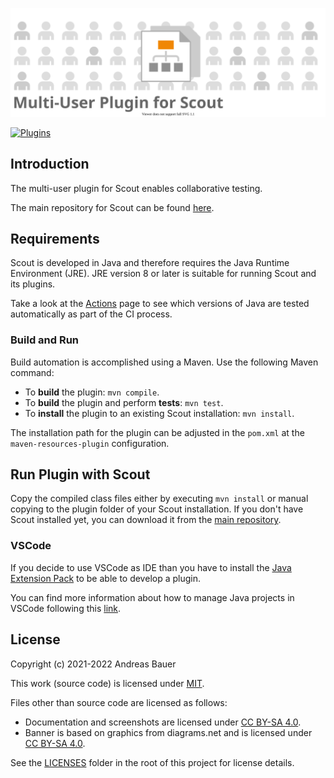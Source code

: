 <p align="center"><img src="banner.svg"></p>

[![Plugins](https://github.com/augmented-testing/multi-user-plugin/actions/workflows/plugins.yml/badge.svg)](https://github.com/augmented-testing/multi-user-plugin/actions/workflows/plugins.yml)

## Introduction

The multi-user plugin for Scout enables collaborative testing.

The main repository for Scout can be found [here](https://github.com/augmented-testing/scout).

## Requirements

Scout is developed in Java and therefore requires the Java Runtime Environment (JRE).
JRE version 8 or later is suitable for running Scout and its plugins.

Take a look at the [Actions](https://github.com/augmented-testing/multi-user-plugin/actions) page to see which versions of Java are tested automatically as part of the CI process.

### Build and Run

Build automation is accomplished using a Maven. Use the following Maven command:

- To **build** the plugin: `mvn compile`.
- To **build** the plugin and perform **tests**: `mvn test`.
- To **install** the plugin to an existing Scout installation: `mvn install`.

The installation path for the plugin can be adjusted in the `pom.xml` at the `maven-resources-plugin` configuration.

## Run Plugin with Scout

Copy the compiled class files either by executing  `mvn install` or manual copying to the plugin folder of your Scout installation.
If you don't have Scout installed yet, you can download it from the [main repository](https://github.com/augmented-testing/scout).

### VSCode

If you decide to use VSCode as IDE than you have to install the [Java Extension Pack](https://marketplace.visualstudio.com/items?itemName=vscjava.vscode-java-pack) to be able to develop a plugin.

You can find more information about how to manage Java projects in VSCode following this [link](https://code.visualstudio.com/docs/java/java-project).

## License

Copyright (c) 2021-2022 Andreas Bauer

This work (source code) is licensed under [MIT](./LICENSES/MIT.txt).

Files other than source code are licensed as follows:

- Documentation and screenshots are licensed under [CC BY-SA 4.0](./LICENSES/CC-BY-SA-4.0.txt).
- Banner is based on graphics from diagrams.net and is licensed under [CC BY-SA 4.0](./LICENSES/CC-BY-SA-4.0.txt).

See the [LICENSES](./LICENSES/) folder in the root of this project for license details.

